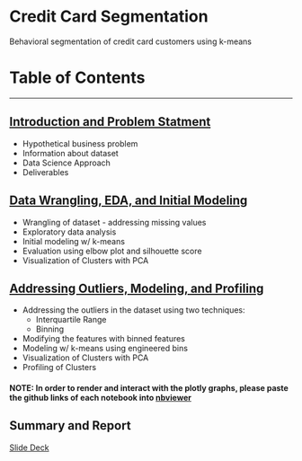 # Credit Card Segmentation
Behavioral segmentation of credit card customers using k-means

# Table of Contents
---------------------------------------------------------
## [Introduction and Problem Statment](https://github.com/mhahm/Credit-Card-User-Segmentation/blob/master/Introduction%20and%20Business%20Problem.pdf)
* Hypothetical business problem
* Information about dataset
* Data Science Approach
* Deliverables

## [Data Wrangling, EDA, and Initial Modeling](https://github.com/mhahm/Credit-Card-User-Segmentation/blob/master/Data%20Wrangling%2C%20EDA%2C%20Initial%20Modeling.ipynb)
* Wrangling of dataset - addressing missing values
* Exploratory data analysis
* Initial modeling w/ k-means
* Evaluation using elbow plot and silhouette score
* Visualization of Clusters with PCA

## [Addressing Outliers, Modeling, and Profiling](https://github.com/mhahm/Credit-Card-User-Segmentation/blob/master/Outliers%2C%20Modeling%2C%20Profiling.ipynb)
* Addressing the outliers in the dataset using two techniques:
    * Interquartile Range
    * Binning
* Modifying the features with binned features
* Modeling w/ k-means using engineered bins
* Visualization of Clusters with PCA
* Profiling of Clusters


#### NOTE: In order to render and interact with the plotly graphs, please paste the github links of each notebook into [nbviewer](https://nbviewer.jupyter.org)

## Summary and Report
[Slide Deck](https://docs.google.com/presentation/d/1NY7i3QNlryLVD8RZJDVCXjY1jgZfOXSOzdDHlPLzFF4/edit?usp=sharing)
